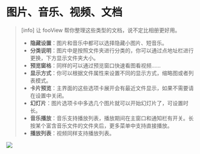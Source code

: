 # 图片、音乐、视频、文档

> \[info\] 让 fooView 帮你整理这些类型的文档，说不定比相册更好用。
>
> * **隐藏设置**：图片和音乐中都可以选择隐藏小图片、短音乐。
> * **分类说明**：图片中是按照文件夹进行分类的，你可以通过点地址栏进行更换，下方显示文件夹大小。
> * **预览窗格**：同样的可以通过预览窗口快速看图看视频……
> * **显示方式**：你可以根据文件属性来设置不同的显示方式，缩略图或者列表模式。
> * **卡片预览**：主界面的这些选项卡展开会有最近文件显示，如果不需要请在设置中关闭。
> * **幻灯片**：图片选项卡中多选几个图片就可以开始幻灯片了，可设置时长。
> * **音乐播放**：音乐支持播放列表，播放期间在主窗口和通知栏有开关。长按某个富含音乐文件的文件夹后，更多菜单中支持直接播放。
> * **播放列表**：视频同样支持播放列表。

![](http://ww1.sinaimg.cn/large/6b1dd0a7ly1fzrbei81inj20u01hce82.jpg)

